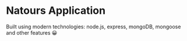 # Natours Application

Built using modern technologies: node.js, express, mongoDB, mongoose and other features 😀
